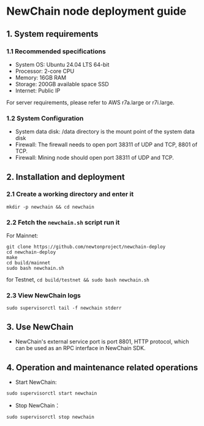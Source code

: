 # NewChain node deployment guide

## 1. System requirements

### 1.1 Recommended specifications
  - System OS: Ubuntu 24.04 LTS 64-bit
  - Processor: 2-core CPU
  - Memory: 16GB RAM
  - Storage: 200GB available space SSD
  - Internet: Public IP

For server requirements, please refer to AWS r7a.large or r7i.large.

### 1.2 System Configuration
  - System data disk: /data directory is the mount point of the system data disk
  - Firewall: The firewall needs to open port 38311 of UDP and TCP, 8801 of TCP.
  - Firewall: Mining node should open port 38311 of UDP and TCP.

## 2. Installation and deployment

### 2.1 Create a working directory and enter it

```
mkdir -p newchain && cd newchain
```

### 2.2 Fetch the `newchain.sh` script run it

For Mainnet:

```
git clone https://github.com/newtonproject/newchain-deploy
cd newchain-deploy
make
cd build/mainnet
sudo bash newchain.sh
```

for Testnet, `cd build/testnet && sudo bash newchain.sh`

### 2.3 View NewChain logs

```
sudo supervisorctl tail -f newchain stderr
```

## 3. Use NewChain

- NewChain's external service port is port 8801, HTTP protocol, which can be used as an RPC interface in NewChain SDK.

## 4. Operation and maintenance related operations

- Start NewChain:

```
sudo supervisorctl start newchain
```

- Stop NewChain：

```
sudo supervisorctl stop newchain
```

